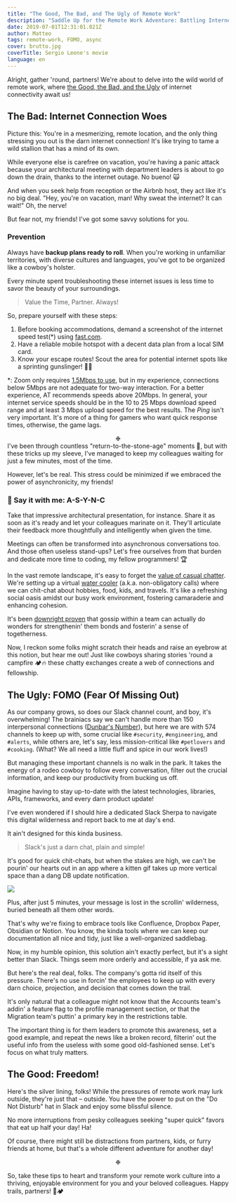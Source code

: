 ```yaml
---
title: "The Good, The Bad, and The Ugly of Remote Work"
description: "Saddle Up for the Remote Work Adventure: Battling Internet Woes, Slack Overload, and Embracing the Freedom!"
date: 2019-07-01T12:31:01.021Z
author: Matteo
tags: remote-work, FOMO, async
cover: brutto.jpg
coverTitle: Sergio Leone's movie
language: en
---
```


Alright, gather 'round, partners! We're about to delve into the wild world of remote work, where [the Good, the Bad, and the Ugly](https://www.rottentomatoes.com/m/the_good_the_bad_and_the_ugly) of internet connectivity await us!

## The Bad: Internet Connection Woes

Picture this: You're in a mesmerizing, remote location, and the only thing stressing you out is the darn internet connection! It's like trying to tame a wild stallion that has a mind of its own.

While everyone else is carefree on vacation, you're having a panic attack because your architectural meeting with department leaders is about to go down the drain, thanks to the internet outage. No bueno! 🙀

And when you seek help from reception or the Airbnb host, they act like it's no big deal. "Hey, you're on vacation, man! Why sweat the internet? It can wait!" Oh, the nerve!

But fear not, my friends! I've got some savvy solutions for you.

### Prevention

Always have **backup plans ready to roll**. When you're working in unfamiliar territories, with diverse cultures and languages, you've got to be organized like a cowboy's holster.

Every minute spent troubleshooting these internet issues is less time to savor the beauty of your surroundings. 

> Value the Time, Partner. Always!

So, prepare yourself with these steps:

1. Before booking accommodations, demand a screenshot of the internet speed test(*) using [fast.com](https://fast.com).
2. Have a reliable mobile hotspot with a decent data plan from a local SIM card.
3. Know your escape routes! Scout the area for potential internet spots like a sprinting gunslinger! 🏃‍♂️

*: Zoom only requires [1.5Mbps to use]((https://support.zoom.us/hc/en-us/articles/201362023-System-requirements-for-Windows-macOS-and-Linux#h_d278c327-e03d-4896-b19a-96a8f3c0c69c)), but in my experience, connections below 5Mbps are not adequate for two-way interaction.
For a better experience, AT recommends speeds above 20Mbps.
In general, your internet service speeds should be in the 10 to 25 Mbps download speed range and at least 3 Mbps upload speed for the best results.
The _Ping_ isn't very important. It's more of a thing for gamers who want quick response times, otherwise, the game lags.

<div align="center">❉</div>
I've been through countless "return-to-the-stone-age" moments 🦴, but with these tricks up my sleeve, I've managed to keep my colleagues waiting for just a few minutes, most of the time.

However, let's be real. This stress could be minimized if we embraced the power of asynchronicity, my friends! 

### 📣 Say it with me: A-S-Y-N-C

Take that impressive architectural presentation, for instance. Share it as soon as it's ready and let your colleagues marinate on it.
They'll articulate their feedback more thoughtfully and intelligently when given the time.

Meetings can often be transformed into asynchronous conversations too. And those often useless stand-ups?
Let's free ourselves from that burden and dedicate more time to coding, my fellow programmers! 🏆

In the vast remote landscape, it's easy to forget the [value of casual chatter](https://www.scirp.org/journal/paperinformation.aspx?paperid=75553). We're setting up a virtual [water cooler](https://www.youtube.com/watch?v=mAparymJ_jc) (a.k.a. non-obligatory calls) where we can chit-chat about hobbies, food, kids, and travels. It's like a refreshing social oasis amidst our busy work environment, fostering camaraderie and enhancing cohesion.

It's been [downright proven](https://www.scirp.org/journal/paperinformation.aspx?paperid=75553) that gossip within a team can actually do wonders for strengthenin' them bonds and fosterin' a sense of togetherness.

Now, I reckon some folks might scratch their heads and raise an eyebrow at this notion, but hear me out! Just like cowboys sharing stories 'round a campfire 🏕️🔥 these chatty exchanges create a web of connections and fellowship.

## The Ugly: FOMO (Fear Of Missing Out)

As our company grows, so does our Slack channel count, and boy, it's overwhelming!
The brainiacs say we can't handle more than 150 interpersonal connections ([Dunbar's Number](https://en.wikipedia.org/wiki/Dunbar%27s_number)), but here we are with 574 channels to keep up with, some crucial like `#security`, `#engineering`, and `#alerts`, while others are, let's say, less mission-critical like `#petlovers` and `#cooking`.
(What? We all need a little fluff and spice in our work lives!)

But managing these important channels is no walk in the park. It takes the energy of a rodeo cowboy to follow every conversation, filter out the crucial information, and keep our productivity from bucking us off.

Imagine having to stay up-to-date with the latest technologies, libraries, APIs, frameworks, and every darn product update!

I've even wondered if I should hire a dedicated Slack Sherpa to navigate this digital wilderness and report back to me at day's end.

It ain't designed for this kinda business.

> Slack's just a darn chat, plain and simple!

It's good for quick chit-chats, but when the stakes are high, we can't be pourin' our hearts out in an app where a kitten gif takes up more vertical space than a dang DB update notification.

![](https://media.giphy.com/media/tBxyh2hbwMiqc/giphy.gif)

Plus, after just 5 minutes, your message is lost in the scrollin' wilderness, buried beneath all them other words.

That's why we're fixing to embrace tools like Confluence, Dropbox Paper, Obsidian or Notion. 
You know, the kinda tools where we can keep our documentation all nice and tidy, just like a well-organized saddlebag.

Now, in my humble opinion, this solution ain't exactly perfect, but it's a sight better than Slack. Things seem more orderly and accessible, if ya ask me.

But here's the real deal, folks. The company's gotta rid itself of this pressure. There's no use in forcin' the employees to keep up with every darn choice, projection, and decision that comes down the trail.

It's only natural that a colleague might not know that the Accounts team's addin' a feature flag to the profile management section, or that the Migration team's puttin' a primary key in the restrictions table.

The important thing is for them leaders to promote this awareness, set a good example, and repeat the news like a broken record, filterin' out the useful info from the useless with some good old-fashioned sense.
Let's focus on what truly matters.

## The Good: Freedom!

Here's the silver lining, folks! While the pressures of remote work may lurk outside, they're just that – outside. You have the power to put on the "Do Not Disturb" hat in Slack and enjoy some blissful silence.

No more interruptions from pesky colleagues seeking "super quick" favors that eat up half your day! Ha!

Of course, there might still be distractions from partners, kids, or furry friends at home, but that's a whole different adventure for another day!

<div align="center">❉</div>

So, take these tips to heart and transform your remote work culture into a thriving, enjoyable environment for you and your beloved colleagues. Happy trails, partners! 🤠🏕️
